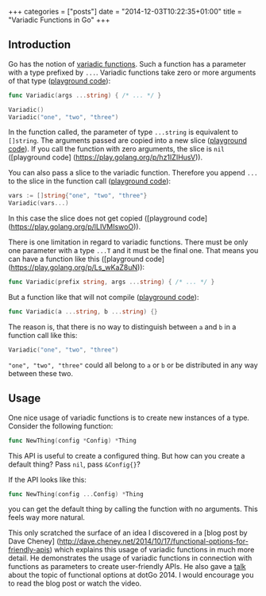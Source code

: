 +++
categories = ["posts"]
date = "2014-12-03T10:22:35+01:00"
title = "Variadic Functions in Go"
+++

## Introduction

Go has the notion of [variadic functions](https://golang.org/ref/spec#Function_types). Such a function has a
parameter with a type prefixed by `...`. Variadic functions take zero or more arguments of that type
([playground code](https://play.golang.org/p/dPPaiaDP8Q)):
```go
func Variadic(args ...string) { /* ... */ }

Variadic()
Variadic("one", "two", "three")
```

In the function called, the parameter of type `...string` is equivalent to `[]string`. The arguments passed are
copied into a new slice ([playground code](https://play.golang.org/p/Ksdz7slchm)). If you call the function with
zero arguments, the slice is `nil` ([playground code]
(https://play.golang.org/p/hz1IZIHusV)).

You can also pass a slice to the variadic function. Therefore you append `...` to the slice in the function call
([playground code](https://play.golang.org/p/6YeJIFdR33)):
```go
vars := []string{"one", "two", "three"}
Variadic(vars...)
```

In this case the slice does not get copied ([playground code] (https://play.golang.org/p/lLIVMIswoO)).

There is one limitation in regard to variadic functions. There must be only one parameter with a type `...T` and it
 must be the final one. That means you can have a function like this ([playground code]
(https://play.golang.org/p/Ls_wKaZ8uN)):
```go
func Variadic(prefix string, args ...string) { /* ... */ }
```

But a function like that will not compile ([playground code](https://play.golang.org/p/x2QwAuMbt2)):
```go
func Variadic(a ...string, b ...string) {}
```

The reason is, that there is no way to distinguish between `a` and `b` in a function call like this:
```go
Variadic("one", "two", "three")
```

`"one", "two", "three"` could all belong to `a` or `b` or be distributed in any way between these two.

## Usage

One nice usage of variadic functions is to create new instances of a type. Consider the following function:
```go
func NewThing(config *Config) *Thing
```

This API is useful to create a configured thing. But how can you create a default thing? Pass `nil`, pass
`&Config{}`?

If the API looks like this:
```go
func NewThing(config ...Config) *Thing
```

you can get the default thing by calling the function with no arguments. This feels way more natural.

This only scratched the surface of an idea I discovered in a [blog post by Dave Cheney]
(http://dave.cheney.net/2014/10/17/functional-options-for-friendly-apis) which explains this usage of variadic
functions in much more detail. He demonstrates the usage of variadic functions in connection with functions as
parameters to create user-friendly APIs. He also gave a [talk](https://www.youtube.com/watch?v=24lFtGHWxAQ) about
the topic of functional options at dotGo 2014. I would encourage you to read the blog post or watch the video.
